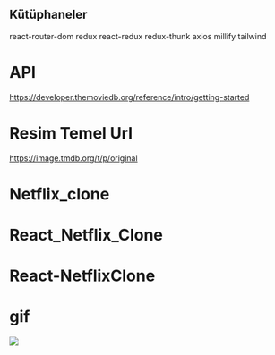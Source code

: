 ## Kütüphaneler

react-router-dom
redux
react-redux
redux-thunk
axios
millify
tailwind

# API

https://developer.themoviedb.org/reference/intro/getting-started

# Resim Temel Url

https://image.tmdb.org/t/p/original
# Netflix_clone
# React_Netflix_Clone
# React-NetflixClone

# gif

<img src="screen.gif"/>

